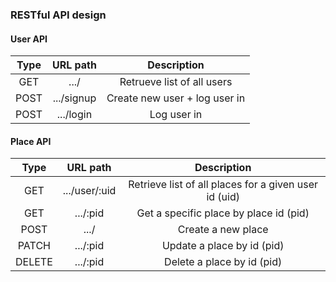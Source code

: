 ### RESTful API design

#### User API

| Type |  URL path  |          Description          |
| :--: | :--------: | :---------------------------: |
| GET  |    .../    |  Retrueve list of all users   |
| POST | .../signup | Create new user + log user in |
| POST | .../login  |          Log user in          |

#### Place API

|  Type  |   URL path    |                      Description                      |
| :----: | :-----------: | :---------------------------------------------------: |
|  GET   | .../user/:uid | Retrieve list of all places for a given user id (uid) |
|  GET   |   .../:pid    |        Get a specific place by place id (pid)         |
|  POST  |     .../      |                  Create a new place                   |
| PATCH  |   .../:pid    |              Update a place by id (pid)               |
| DELETE |   .../:pid    |              Delete a place by id (pid)               |

